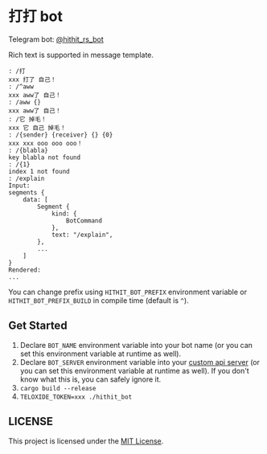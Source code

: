 # 打打 bot

Telegram bot: [@hithit_rs_bot](https://t.me/hithit_rs_bot)

Rich text is supported in message template.
```
: /打
xxx 打了 自己！
: /^aww
xxx aww了 自己！
: /aww {}
xxx aww了 自己！
: /它 掉毛！
xxx 它 自己 掉毛！
: /{sender} {receiver} {} {0}
xxx xxx ooo ooo ooo！
: /{blabla}
key blabla not found
: /{1}
index 1 not found
: /explain
Input:
segments {
    data: [
        Segment {
            kind: {
                BotCommand
            },
            text: "/explain",
        },
        ...
    ]
}
Rendered:
...
```

You can change prefix using `HITHIT_BOT_PREFIX` environment variable or `HITHIT_BOT_PREFIX_BUILD` in compile time (default is `^`).

## Get Started

1. Declare `BOT_NAME` environment variable into your bot name (or you can set this environment variable at runtime as well).
2. Declare `BOT_SERVER` environment variable into your [custom api server](https://github.com/tdlib/telegram-bot-api) (or you can set this environment variable at runtime as well). If you don't know what this is, you can safely ignore it.  
3. `cargo build --release`
4. `TELOXIDE_TOKEN=xxx ./hithit_bot`

## LICENSE

This project is licensed under the [MIT License](LICENSE.md).